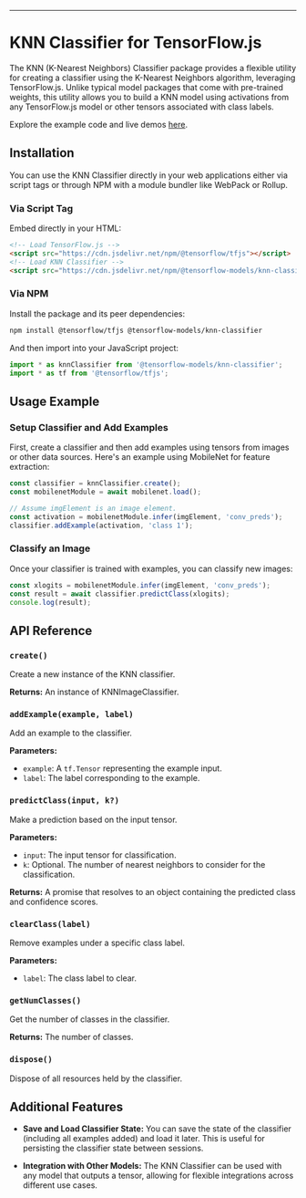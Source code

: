 

---

# KNN Classifier for TensorFlow.js

The KNN (K-Nearest Neighbors) Classifier package provides a flexible utility for creating a classifier using the K-Nearest Neighbors algorithm, leveraging TensorFlow.js. Unlike typical model packages that come with pre-trained weights, this utility allows you to build a KNN model using activations from any TensorFlow.js model or other tensors associated with class labels.

Explore the example code and live demos [here](https://github.com/tensorflow/tfjs-models/tree/master/knn-classifier/demo).

## Installation

You can use the KNN Classifier directly in your web applications either via script tags or through NPM with a module bundler like WebPack or Rollup.

### Via Script Tag

Embed directly in your HTML:

```html
<!-- Load TensorFlow.js -->
<script src="https://cdn.jsdelivr.net/npm/@tensorflow/tfjs"></script>
<!-- Load KNN Classifier -->
<script src="https://cdn.jsdelivr.net/npm/@tensorflow-models/knn-classifier"></script>
```

### Via NPM

Install the package and its peer dependencies:

```bash
npm install @tensorflow/tfjs @tensorflow-models/knn-classifier
```

And then import into your JavaScript project:

```javascript
import * as knnClassifier from '@tensorflow-models/knn-classifier';
import * as tf from '@tensorflow/tfjs';
```

## Usage Example

### Setup Classifier and Add Examples

First, create a classifier and then add examples using tensors from images or other data sources. Here's an example using MobileNet for feature extraction:

```javascript
const classifier = knnClassifier.create();
const mobilenetModule = await mobilenet.load();

// Assume imgElement is an image element.
const activation = mobilenetModule.infer(imgElement, 'conv_preds');
classifier.addExample(activation, 'class 1');
```

### Classify an Image

Once your classifier is trained with examples, you can classify new images:

```javascript
const xlogits = mobilenetModule.infer(imgElement, 'conv_preds');
const result = await classifier.predictClass(xlogits);
console.log(result);
```

## API Reference

### `create()`

Create a new instance of the KNN classifier.

**Returns:** An instance of KNNImageClassifier.

### `addExample(example, label)`

Add an example to the classifier.

**Parameters:**
- `example`: A `tf.Tensor` representing the example input.
- `label`: The label corresponding to the example.

### `predictClass(input, k?)`

Make a prediction based on the input tensor.

**Parameters:**
- `input`: The input tensor for classification.
- `k`: Optional. The number of nearest neighbors to consider for the classification.

**Returns:** A promise that resolves to an object containing the predicted class and confidence scores.

### `clearClass(label)`

Remove examples under a specific class label.

**Parameters:**
- `label`: The class label to clear.

### `getNumClasses()`

Get the number of classes in the classifier.

**Returns:** The number of classes.

### `dispose()`

Dispose of all resources held by the classifier.

## Additional Features

- **Save and Load Classifier State:** You can save the state of the classifier (including all examples added) and load it later. This is useful for persisting the classifier state between sessions.

- **Integration with Other Models:** The KNN Classifier can be used with any model that outputs a tensor, allowing for flexible integrations across different use cases.
